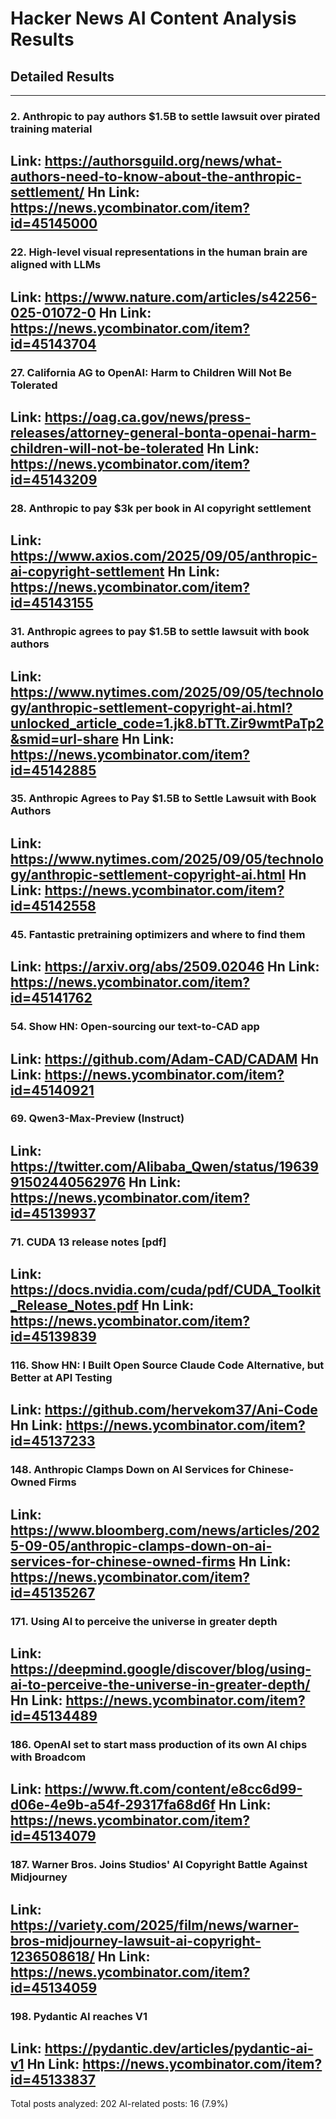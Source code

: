 # Hacker News AI Content Analysis Results

## Detailed Results

------
### 2. Anthropic to pay authors $1.5B to settle lawsuit over pirated training material
Link: https://authorsguild.org/news/what-authors-need-to-know-about-the-anthropic-settlement/
Hn Link: https://news.ycombinator.com/item?id=45145000
------
### 22. High-level visual representations in the human brain are aligned with LLMs
Link: https://www.nature.com/articles/s42256-025-01072-0
Hn Link: https://news.ycombinator.com/item?id=45143704
------
### 27. California AG to OpenAI: Harm to Children Will Not Be Tolerated
Link: https://oag.ca.gov/news/press-releases/attorney-general-bonta-openai-harm-children-will-not-be-tolerated
Hn Link: https://news.ycombinator.com/item?id=45143209
------
### 28. Anthropic to pay $3k per book in AI copyright settlement
Link: https://www.axios.com/2025/09/05/anthropic-ai-copyright-settlement
Hn Link: https://news.ycombinator.com/item?id=45143155
------
### 31. Anthropic agrees to pay $1.5B to settle lawsuit with book authors
Link: https://www.nytimes.com/2025/09/05/technology/anthropic-settlement-copyright-ai.html?unlocked_article_code=1.jk8.bTTt.Zir9wmtPaTp2&smid=url-share
Hn Link: https://news.ycombinator.com/item?id=45142885
------
### 35. Anthropic Agrees to Pay $1.5B to Settle Lawsuit with Book Authors
Link: https://www.nytimes.com/2025/09/05/technology/anthropic-settlement-copyright-ai.html
Hn Link: https://news.ycombinator.com/item?id=45142558
------
### 45. Fantastic pretraining optimizers and where to find them
Link: https://arxiv.org/abs/2509.02046
Hn Link: https://news.ycombinator.com/item?id=45141762
------
### 54. Show HN: Open-sourcing our text-to-CAD app
Link: https://github.com/Adam-CAD/CADAM
Hn Link: https://news.ycombinator.com/item?id=45140921
------
### 69. Qwen3-Max-Preview (Instruct)
Link: https://twitter.com/Alibaba_Qwen/status/1963991502440562976
Hn Link: https://news.ycombinator.com/item?id=45139937
------
### 71. CUDA 13 release notes [pdf]
Link: https://docs.nvidia.com/cuda/pdf/CUDA_Toolkit_Release_Notes.pdf
Hn Link: https://news.ycombinator.com/item?id=45139839
------
### 116. Show HN: I Built Open Source Claude Code Alternative, but Better at API Testing
Link: https://github.com/hervekom37/Ani-Code
Hn Link: https://news.ycombinator.com/item?id=45137233
------
### 148. Anthropic Clamps Down on AI Services for Chinese-Owned Firms
Link: https://www.bloomberg.com/news/articles/2025-09-05/anthropic-clamps-down-on-ai-services-for-chinese-owned-firms
Hn Link: https://news.ycombinator.com/item?id=45135267
------
### 171. Using AI to perceive the universe in greater depth
Link: https://deepmind.google/discover/blog/using-ai-to-perceive-the-universe-in-greater-depth/
Hn Link: https://news.ycombinator.com/item?id=45134489
------
### 186. OpenAI set to start mass production of its own AI chips with Broadcom
Link: https://www.ft.com/content/e8cc6d99-d06e-4e9b-a54f-29317fa68d6f
Hn Link: https://news.ycombinator.com/item?id=45134079
------
### 187. Warner Bros. Joins Studios' AI Copyright Battle Against Midjourney
Link: https://variety.com/2025/film/news/warner-bros-midjourney-lawsuit-ai-copyright-1236508618/
Hn Link: https://news.ycombinator.com/item?id=45134059
------
### 198. Pydantic AI reaches V1
Link: https://pydantic.dev/articles/pydantic-ai-v1
Hn Link: https://news.ycombinator.com/item?id=45133837
------
Total posts analyzed: 202
AI-related posts: 16 (7.9%)

